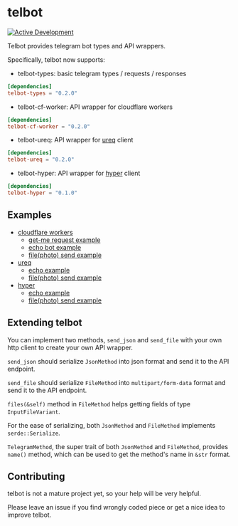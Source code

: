 # telbot

[![Active Development](https://img.shields.io/badge/Maintenance%20Level-Actively%20Developed-brightgreen.svg)](https://github.com/kiwiyou/telbot)

Telbot provides telegram bot types and API wrappers.

Specifically, telbot now supports:

- telbot-types: basic telegram types / requests / responses

```toml
[dependencies]
telbot-types = "0.2.0"
```

- telbot-cf-worker: API wrapper for cloudflare workers

```toml
[dependencies]
telbot-cf-worker = "0.2.0"
```

- telbot-ureq: API wrapper for [ureq](https://github.com/algesten/ureq) client

```toml
[dependencies]
telbot-ureq = "0.2.0"
```

- telbot-hyper: API wrapper for [hyper](https://github.com/hyperium/hyper) client

```toml
[dependencies]
telbot-hyper = "0.1.0"
```

## Examples

- [cloudflare workers](https://github.com/kiwiyou/telbot/tree/main/telbot-cf-worker/examples)
  - [get-me request example](https://github.com/kiwiyou/telbot/tree/main/telbot-cf-worker/examples/get-me)
  - [echo bot example](https://github.com/kiwiyou/telbot/tree/main/telbot-cf-worker/examples/echo)
  - [file(photo) send example](https://github.com/kiwiyou/telbot/tree/main/telbot-cf-worker/examples/file)
- [ureq](https://github.com/kiwiyou/telbot/tree/main/telbot-ureq/examples)
  - [echo example](https://github.com/kiwiyou/telbot/blob/main/telbot-ureq/examples/echo.rs)
  - [file(photo) send example](https://github.com/kiwiyou/telbot/blob/main/telbot-ureq/examples/file.rs)
- [hyper](https://github.com/kiwiyou/telbot/tree/main/telbot-hyper/examples)
  - [echo example](https://github.com/kiwiyou/telbot/blob/main/telbot-hyper/examples/echo.rs)
  - [file(photo) send example](https://github.com/kiwiyou/telbot/blob/main/telbot-hyper/examples/file.rs)


## Extending telbot

You can implement two methods, `send_json` and `send_file` with your own http client to create your own API wrapper.

`send_json` should serialize `JsonMethod` into json format and send it to the API endpoint.

`send_file` should serialize `FileMethod` into `multipart/form-data` format and send it to the API endpoint.

`files(&self)` method in `FileMethod` helps getting fields of type `InputFileVariant`.

For the ease of serializing, both `JsonMethod` and `FileMethod` implements `serde::Serialize`.

`TelegramMethod`, the super trait of both `JsonMethod` and `FileMethod`, provides `name()` method,
which can be used to get the method's name in `&str` format.

## Contributing

telbot is not a mature project yet, so your help will be very helpful.

Please leave an issue if you find wrongly coded piece or get a nice idea to improve telbot.
